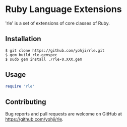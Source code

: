 # Ruby Language Extensions

'rle' is a set of extensions of core classes of Ruby.

## Installation

```shell
$ git clone https://github.com/yohji/rle.git
$ gem build rle.gemspec
$ sudo gem install ./rle-0.XXX.gem
```

## Usage

```ruby
require 'rle'
```

## Contributing

Bug reports and pull requests are welcome on GitHub at https://github.com/yohji/rle.
